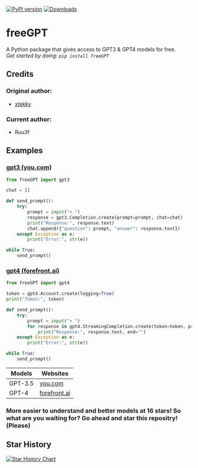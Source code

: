 [![PyPI version](https://badge.fury.io/py/freeGPT.svg)](https://badge.fury.io/py/freeGPT)
[![Downloads](https://static.pepy.tech/personalized-badge/freeGPT?period=month&units=international_system&left_color=grey&right_color=brightgreen&left_text=Downloads)](https://pepy.tech/project/freeGPT)
# freeGPT
A Python package that gives access to GPT3 &amp; GPT4 models for free.
<br>
*Get started by doing: `pip install freeGPT`*
## Credits

### Original author:
* [xtekky](https://github.com/xtekky)
### Current author:
* Ruu3f

## Examples
### [gpt3 (you.com)](https://you.com)
```python
from freeGPT import gpt3

chat = []

def send_prompt():
    try:
        prompt = input("> ")
        response = gpt3.Completion.create(prompt=prompt, chat=chat)
        print("Response:", response.text)
        chat.append({"question": prompt, "answer": response.text})
    except Exception as e:
        print("Error:", str(e))

while True:
    send_prompt()
```
### [gpt4 (forefront.ai)](https://forefront.ai)
```python
from freeGPT import gpt4

token = gpt4.Account.create(logging=True)
print("Token:", token) 

def send_prompt():
    try:
        prompt = input("> ")
        for response in gpt4.StreamingCompletion.create(token=token, prompt=prompt, model="gpt-4"):
            print("Response:", response.text, end="")
    except Exception as e:
        print("Error:", str(e))

while True:
    send_prompt()
```

| Models        | Websites                                 |
| ------------- | -----------------------------------------|
| GPT-3.5       | [you.com](https://chat.forefront.ai)     |
| GPT-4         | [forefront.ai](https://chat.forefront.ai)|

### More easier to understand and better models at 16 stars! So what are you waiting for? Go ahead and star this repositry! (Please)

## Star History

[![Star History Chart](https://api.star-history.com/svg?repos=Ruu3f/freeGPT&type=Date)](https://github.com/Ruu3f/freeGPT/stargazers)

